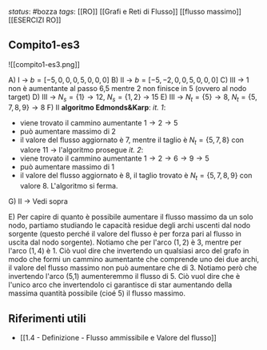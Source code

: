 *status*: #bozza 
*tags*: [[RO]] [[Grafi e Reti di Flusso]] [[flusso massimo]] [[ESERCIZI RO]]

## Compito1-es3

![[compito1-es3.png]]

A) I -> $b = [-5 , 0, 0, 0, 5, 0, 0, 0]$
B) II -> $b = [-5 , -2, 0, 0, 5, 0, 0, 0]$
C) III -> 1 non è aumentante al passo 6,5 mentre 2 non finisce in 5 (ovvero al nodo target)
D) III -> $N_{s}=\{1\} \to 12$, $N_{s}=\{1,2\}$ -> 15
E) III -> $N_{t}=\{5\} \to 8$, $N_{t}=\{5,7,8,9\} \to 8$
F) II
**algoritmo Edmonds&Karp**:
*it. 1*: 
* viene trovato il cammino aumentante $1 \to 2 \to 5$
* può aumentare massimo di 2
* il valore del flusso aggiornato è 7, mentre il taglio è $N_{t}=\{5,7,8\}$ con valore 11 -> l'algoritmo prosegue
*it. 2*:
* viene trovato il cammino aumentante $1 \to 2 \to 6 \to 9 \to 5$
* può aumentare massimo di 1
* il valore del flusso aggiornato è 8, il taglio trovato è $N_{t}=\{5,7,8,9\}$ con valore 8. L'algoritmo si ferma.

G) II -> Vedi sopra

E) Per capire di quanto è possibile aumentare il flusso massimo da un solo nodo, partiamo studiando le capacità residue degli archi uscenti dal nodo sorgente (questo perché il valore del flusso è per forza pari al flusso in uscita dal nodo sorgente). Notiamo che per l'arco $(1,2)$ è 3, mentre per l'arco $(1,4)$ è 1. Ciò vuol dire che invertendo un qualsiasi arco del grafo in modo che formi un cammino aumentante che comprende uno dei due archi, il valore del flusso massimo non può aumentare che di 3. Notiamo però che invertendo l'arco (5,1) aumenteremmo il flusso di 5. Ciò vuol dire che è l'unico arco che invertendolo ci garantisce di star aumentando della massima quantità possibile (cioé 5) il flusso massimo.


## Riferimenti utili

* [[1.4 - Definizione - Flusso ammissibile e Valore del flusso]]